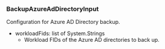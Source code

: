 ### BackupAzureAdDirectoryInput
Configuration for Azure AD Directory backup.

- workloadFids: list of System.Strings
  - Workload FIDs of the Azure AD directories to back up.
